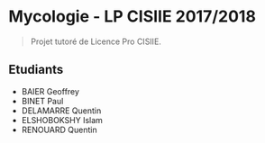 # Mycologie - LP CISIIE 2017/2018

> Projet tutoré de Licence Pro CISIIE.

## Etudiants

- BAIER Geoffrey
- BINET Paul
- DELAMARRE Quentin
- ELSHOBOKSHY Islam
- RENOUARD Quentin
